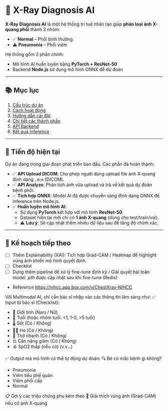 # 🩻 X-Ray Diagnosis AI

**X-Ray Diagnosis AI** là một hệ thống trí tuệ nhân tạo giúp **phân loại ảnh X-quang phổi** thành 2 nhóm:

- ✅ **Normal** – Phổi bình thường
- ⚠️ **Pneumonia** – Phổi viêm

Hệ thống gồm 2 phần chính:

- Mô hình AI huấn luyện bằng **PyTorch + ResNet-50**
- Backend **Node.js** sử dụng mô hình ONNX để dự đoán

---

## 📚 Mục lục

1. [Cấu trúc dự án](#cấu-trúc-dự-án)
2. [Cách hoạt động](#cách-hoạt-động)
3. [Hướng dẫn cài đặt](#hướng-dẫn-cài-đặt)
4. [Chi tiết các thành phần](#chi-tiết-các-thành-phần)
5. [API Backend](#api-backend)
6. [Kết quả Inference](#kết-quả-inference)

---

## 🚧 Tiến độ hiện tại

Dự án đang trong giai đoạn phát triển ban đầu. Các phần đã hoàn thành:

- ✅ **API Upload DICOM**: Cho phép người dùng upload file ảnh X-quang định dạng `.dcm` (DICOM).
- ✅ **API Analyze**: Phân tích ảnh vừa upload và trả về kết quả dự đoán bệnh phổi.
- ✅ **Tích hợp ONNX**: Model AI đã được chuyển sang định dạng ONNX để inference trên Node.js.
- ✅ **Huấn luyện mô hình AI**:
  - Sử dụng **PyTorch** kết hợp với mô hình **ResNet-50**.
  - Dataset hiện tại mới chỉ có **1 ảnh X-quang** (dùng cho test/train/val).
  - ⚠️ **Lưu ý**: Sẽ cập nhật thêm nhiều dữ liệu sau để tăng độ chính xác.

---

## 🧠 Kế hoạch tiếp theo

- [ ]  Thêm Explainability (XAI): Tích hợp Grad-CAM / Heatmap để highlight vùng ảnh khiến mô hình quyết định.
- [ ]  Checklist
- [ ]  Dựng thêm pipeline để xử lý fine-tune định kỳ / Giải quyết bài toán model .pth được cập nhật sau khi fine-tune (Redis)
- Reference https://nihcc.app.box.com/v/ChestXray-NIHCC

Với Multimodal AI, chỉ cần bác sĩ nhập vào các thông tin lâm sàng như:
  ✅ Input từ bác sĩ (Checklist):
  - 👶 Giới tính (Nam / Nữ)
  - 🎂 Tuổi (hoặc nhóm tuổi: <1, 1–5, >5 tuổi)
  - 🌡️ Sốt (Có / Không)
  - 😮‍💨 Ho (Có / Không)
  - 💨 Thở nhanh (Có / Không)
  - ⚖️ Cân nặng giảm (Có / Không)
  - 🩸 SpO2 thấp (nếu có)
  (v.v…)

✅ Output mà mô hình có thể tự động dự đoán:
🔍 Bé có mắc bệnh gì không?
  - Pneumonia
  - Viêm tiểu phế quản 
  - Viêm phổi cấp
  - Normal

📋 Gợi ý các triệu chứng phụ kèm theo
💬 Giải thích vùng ảnh (Grad-CAM) nếu có ảnh X-quang

